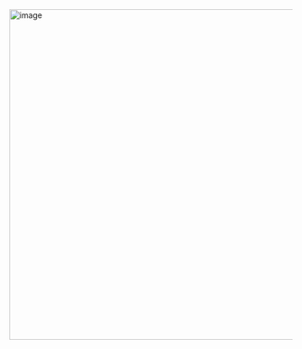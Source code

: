 <img width="579" height="588" alt="image" src="https://github.com/user-attachments/assets/2767c0a2-a8a3-4095-8637-3dfbe48623ec" />
